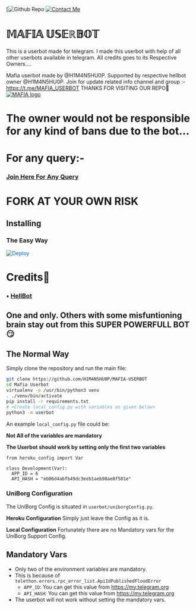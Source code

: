 [![Github Repo](https://github.com/H1M4N5HU0P/MAFIA-USERBOT)
[![Contact Me](https://img.shields.io/badge/Telegram-Contact%20Me-informational)](https://t.me/H1M4N5HU0P)


# 𝕄𝔸𝔽𝕀𝔸 𝕌𝕊𝔼ℝ𝔹𝕆𝕋
This is a userbot made for telegram. I made this userbot with help of all other userbots available in telegram. All credits goes to its Respective Owners....

Mafia userbot made by @H1M4N5HU0P. Supported by respective hellbot owner @H1M4N5HU0P. Join for update related info channel and group :- https://t.me/MAFIA_USERBOT THANKS FOR VISITING OUR REPO💖
[![MAFIA logo](https://telegra.ph/file/b61486075c6ef73dd0d12.png)](https://t.me/MAFIA_USERBOT)


# The owner would not be responsible for any kind of bans due to the bot...


# For any query:-
### [Join Here For Any Query](https://t.me/MAFIA_USERBOT)

# FORK AT YOUR OWN RISK

## Installing

### The Easy Way

<a href="https://dashboard.heroku.com/new?button-url=https%3A%2F%2Fgithub.com%2Fangad005%2Fuserbot&template=https%3A%2F%2Fgithub.com%2Fangad005%2Fuserbot" rel="nofollow" style="background-color: initial; box-sizing: border-box; color: #0366d6; text-decoration-line: none;"><img alt="Deploy" data-canonical-src="https://www.herokucdn.com/deploy/button.svg" src="https://camo.githubusercontent.com/83b0e95b38892b49184e07ad572c94c8038323fb/68747470733a2f2f7777772e6865726f6b7563646e2e636f6d2f6465706c6f792f627574746f6e2e737667" style="border-style: none; box-sizing: initial; max-width: 100%;" /></a></div>

# Credits👀
### • [HellBot](https://github.com/HellBoy-OP/HellBot)
## One and only. Others with some misfuntioning brain stay out from this SUPER POWERFULL BOT😏

## The Normal Way

Simply clone the repository and run the main file:
```sh
git clone https://github.com/H1M4N5HU0P/MAFIA-USERBOT
cd Mafia Userbot
virtualenv -p /usr/bin/python3 venv
. ./venv/bin/activate
pip install -r requirements.txt
# <Create local_config.py with variables as given below>
python3 -m userbot
```

An example `local_config.py` file could be:

**Not All of the variables are mandatory**

__The Userbot should work by setting only the first two variables__

```python3
from heroku_config import Var

class Development(Var):
  APP_ID = 6
  API_HASH = "eb06d4abfb49dc3eeb1aeb98ae0f581e"
```

### UniBorg Configuration

The UniBorg Config is situated in `userbot/uniborgConfig.py`.

**Heroku Configuration**
Simply just leave the Config as it is.

**Local Configuration**
Fortunately there are no Mandatory vars for the UniBorg Support Config.

## Mandatory Vars

- Only two of the environment variables are mandatory.
- This is because of `telethon.errors.rpc_error_list.ApiIdPublishedFloodError`
    - `APP_ID`:   You can get this value from https://my.telegram.org
    - `API_HASH`:   You can get this value from https://my.telegram.org
- The userbot will not work without setting the mandatory vars.
